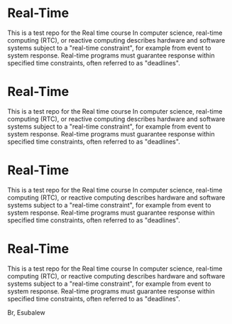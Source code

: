 # Real-Time
This is a test repo for the Real time course
In computer science, real-time computing (RTC), or reactive computing describes hardware and software systems subject to a "real-time constraint", for example from event to system response. Real-time programs must guarantee response within specified time constraints, often referred to as "deadlines".

# Real-Time
This is a test repo for the Real time course
In computer science, real-time computing (RTC), or reactive computing describes hardware and software systems subject to a "real-time constraint", for example from event to system response. Real-time programs must guarantee response within specified time constraints, often referred to as "deadlines".

# Real-Time
This is a test repo for the Real time course
In computer science, real-time computing (RTC), or reactive computing describes hardware and software systems subject to a "real-time constraint", for example from event to system response. Real-time programs must guarantee response within specified time constraints, often referred to as "deadlines".

# Real-Time
This is a test repo for the Real time course
In computer science, real-time computing (RTC), or reactive computing describes hardware and software systems subject to a "real-time constraint", for example from event to system response. Real-time programs must guarantee response within specified time constraints, often referred to as "deadlines".

Br, 
Esubalew
